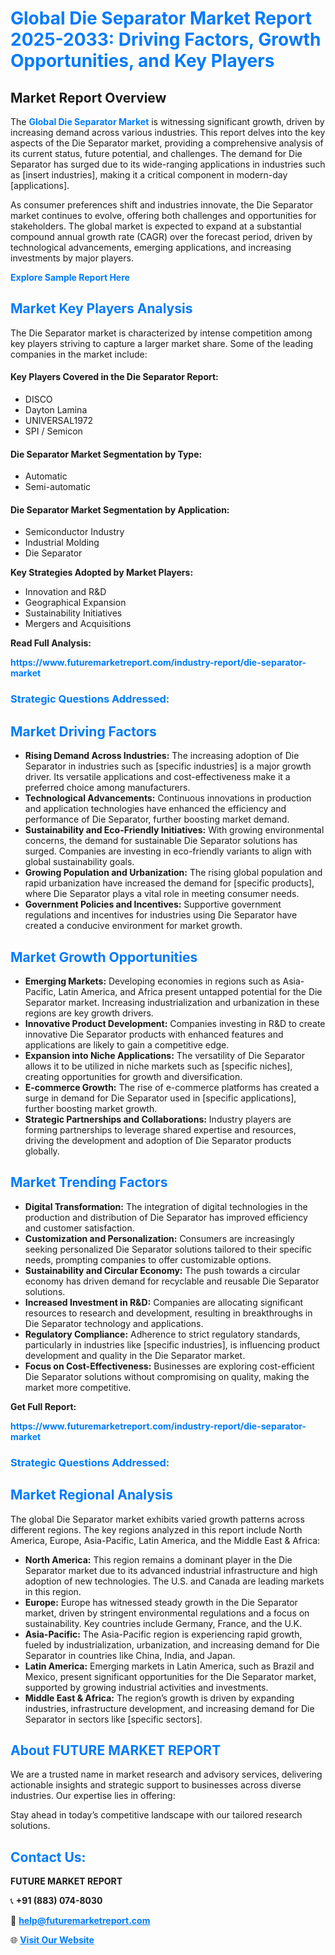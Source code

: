 <h1 style="color: #007BFF;">Global Die Separator Market Report 2025-2033: Driving Factors, Growth Opportunities, and Key Players</h1>

<section id="overview">
<h2>Market Report Overview</h2>
<p>The <a href="https://www.futuremarketreport.com/industry-report/die-separator-market" style="color: #007BFF; text-decoration: none;"><strong>Global Die Separator Market</strong></a> is witnessing significant growth, driven by increasing demand across various industries. This report delves into the key aspects of the Die Separator market, providing a comprehensive analysis of its current status, future potential, and challenges. The demand for Die Separator has surged due to its wide-ranging applications in industries such as [insert industries], making it a critical component in modern-day [applications].</p>
<p>As consumer preferences shift and industries innovate, the Die Separator market continues to evolve, offering both challenges and opportunities for stakeholders. The global market is expected to expand at a substantial compound annual growth rate (CAGR) over the forecast period, driven by technological advancements, emerging applications, and increasing investments by major players.</p>
</section>

<section id="overview">
<p><a href="https://www.futuremarketreport.com/request-sample/reportId=128245" style="color: #007BFF; text-decoration: none;"><strong>Explore Sample Report Here</strong></a></p>
</section>

<section id="key-players">
<h2 style="color: #007BFF;">Market Key Players Analysis</h2>
<p>The Die Separator market is characterized by intense competition among key players striving to capture a larger market share. Some of the leading companies in the market include:</p>
<h4>Key Players Covered in the Die Separator Report:</h4>
<ul><li>DISCO</li><li>Dayton Lamina</li><li>UNIVERSAL1972</li><li>SPI / Semicon</li></ul>
<h4>Die Separator Market Segmentation by Type:</h4>
<ul><li>Automatic</li><li>Semi-automatic</li></ul>

<h4>Die Separator Market Segmentation by Application:</h4>
<ul><li>Semiconductor Industry</li><li>Industrial Molding</li><li>Die Separator</li></ul>
<p><strong>Key Strategies Adopted by Market Players:</strong></p>
<ul>
<li>Innovation and R&D</li>
<li>Geographical Expansion</li>
<li>Sustainability Initiatives</li>
<li>Mergers and Acquisitions</li>
</ul>
</section>

<section>
<p><strong>Read Full Analysis: </strong></p><a href="https://www.futuremarketreport.com/industry-report/die-separator-market" style="color: #007BFF; text-decoration: none;"><strong>https://www.futuremarketreport.com/industry-report/die-separator-market</strong></a>
<h3 style="color: #007BFF;">Strategic Questions Addressed:</h3>
</section>

<section id="driving-factors">
<h2 style="color: #007BFF;">Market Driving Factors</h2>
<ul>
<li><strong>Rising Demand Across Industries:</strong> The increasing adoption of Die Separator in industries such as [specific industries] is a major growth driver. Its versatile applications and cost-effectiveness make it a preferred choice among manufacturers.</li>
<li><strong>Technological Advancements:</strong> Continuous innovations in production and application technologies have enhanced the efficiency and performance of Die Separator, further boosting market demand.</li>
<li><strong>Sustainability and Eco-Friendly Initiatives:</strong> With growing environmental concerns, the demand for sustainable Die Separator solutions has surged. Companies are investing in eco-friendly variants to align with global sustainability goals.</li>
<li><strong>Growing Population and Urbanization:</strong> The rising global population and rapid urbanization have increased the demand for [specific products], where Die Separator plays a vital role in meeting consumer needs.</li>
<li><strong>Government Policies and Incentives:</strong> Supportive government regulations and incentives for industries using Die Separator have created a conducive environment for market growth.</li>
</ul>
</section>

<section id="growth-opportunities">
<h2 style="color: #007BFF;">Market Growth Opportunities</h2>
<ul>
<li><strong>Emerging Markets:</strong> Developing economies in regions such as Asia-Pacific, Latin America, and Africa present untapped potential for the Die Separator market. Increasing industrialization and urbanization in these regions are key growth drivers.</li>
<li><strong>Innovative Product Development:</strong> Companies investing in R&D to create innovative Die Separator products with enhanced features and applications are likely to gain a competitive edge.</li>
<li><strong>Expansion into Niche Applications:</strong> The versatility of Die Separator allows it to be utilized in niche markets such as [specific niches], creating opportunities for growth and diversification.</li>
<li><strong>E-commerce Growth:</strong> The rise of e-commerce platforms has created a surge in demand for Die Separator used in [specific applications], further boosting market growth.</li>
<li><strong>Strategic Partnerships and Collaborations:</strong> Industry players are forming partnerships to leverage shared expertise and resources, driving the development and adoption of Die Separator products globally.</li>
</ul>
</section>

<section id="trending-factors">
<h2 style="color: #007BFF;">Market Trending Factors</h2>
<ul>
<li><strong>Digital Transformation:</strong> The integration of digital technologies in the production and distribution of Die Separator has improved efficiency and customer satisfaction.</li>
<li><strong>Customization and Personalization:</strong> Consumers are increasingly seeking personalized Die Separator solutions tailored to their specific needs, prompting companies to offer customizable options.</li>
<li><strong>Sustainability and Circular Economy:</strong> The push towards a circular economy has driven demand for recyclable and reusable Die Separator solutions.</li>
<li><strong>Increased Investment in R&D:</strong> Companies are allocating significant resources to research and development, resulting in breakthroughs in Die Separator technology and applications.</li>
<li><strong>Regulatory Compliance:</strong> Adherence to strict regulatory standards, particularly in industries like [specific industries], is influencing product development and quality in the Die Separator market.</li>
<li><strong>Focus on Cost-Effectiveness:</strong> Businesses are exploring cost-efficient Die Separator solutions without compromising on quality, making the market more competitive.</li>
</ul>
</section>

<section>
<p><strong>Get Full Report: </strong></p><a href="https://www.futuremarketreport.com/industry-report/die-separator-market" style="color: #007BFF; text-decoration: none;"><strong>https://www.futuremarketreport.com/industry-report/die-separator-market</strong></a>
<h3 style="color: #007BFF;">Strategic Questions Addressed:</h3>
</section>


<section id="regional-analysis">
<h2 style="color: #007BFF;">Market Regional Analysis</h2>
<p>The global Die Separator market exhibits varied growth patterns across different regions. The key regions analyzed in this report include North America, Europe, Asia-Pacific, Latin America, and the Middle East & Africa:</p>
<ul>
<li><strong>North America:</strong> This region remains a dominant player in the Die Separator market due to its advanced industrial infrastructure and high adoption of new technologies. The U.S. and Canada are leading markets in this region.</li>
<li><strong>Europe:</strong> Europe has witnessed steady growth in the Die Separator market, driven by stringent environmental regulations and a focus on sustainability. Key countries include Germany, France, and the U.K.</li>
<li><strong>Asia-Pacific:</strong> The Asia-Pacific region is experiencing rapid growth, fueled by industrialization, urbanization, and increasing demand for Die Separator in countries like China, India, and Japan.</li>
<li><strong>Latin America:</strong> Emerging markets in Latin America, such as Brazil and Mexico, present significant opportunities for the Die Separator market, supported by growing industrial activities and investments.</li>
<li><strong>Middle East & Africa:</strong> The region’s growth is driven by expanding industries, infrastructure development, and increasing demand for Die Separator in sectors like [specific sectors].</li>
</ul>
</section>

<footer>
<h2 style="color: #007BFF;">About FUTURE MARKET REPORT</h2>
<p>We are a trusted name in market research and advisory services, delivering actionable insights and strategic support to businesses across diverse industries. Our expertise lies in offering:</p>

<p>Stay ahead in today’s competitive landscape with our tailored research solutions.</p>

<h2 style="color: #007BFF;">Contact Us:</h2>
<p><strong>FUTURE MARKET REPORT</strong></p>
<p>📞 <strong>+91 (883) 074-8030</strong></p>
<p>📧 <strong><a href="mailto:help@futuremarketreport.com" style="color: #007BFF;">help@futuremarketreport.com</a></strong></p>
<p>🌐 <strong><a href="https://www.futuremarketreport.com/" style="color: #007BFF;">Visit Our Website</a></strong></p>
</footer>